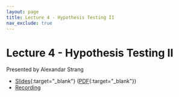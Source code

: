 ```yaml
---
layout: page
title: Lecture 4 - Hypothesis Testing II
nav_exclude: true
---
```


# Lecture 4 - Hypothesis Testing II

Presented by Alexandar Strang

- [Slides](https://docs.google.com/presentation/d/10mPJrlsCOLkDSB9lShFyRjcwiPKGxiAZmqAqJ3iCM7g/edit?usp=sharing){:target="_blank"} ([PDF](https://drive.google.com/file/d/1zAvZ0qYdm2Ue0jKZKzEQStdBB7jHqf_R/view?usp=sharing){:target="_blank"})
- [Recording](https://bcourses.berkeley.edu/courses/1532439/pages/lecture-5-decision-theory)
